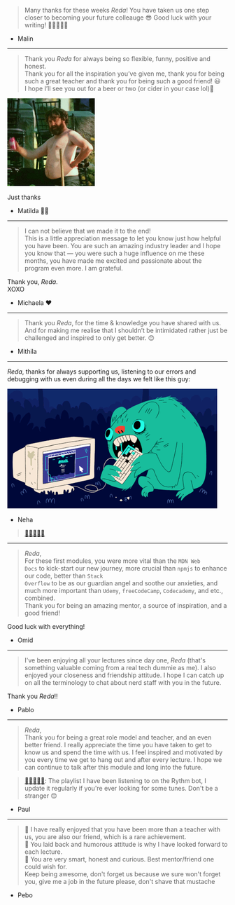 >Many thanks for these weeks *Reda*! You have taken us one step closer to becoming your future colleauge 😎 Good luck with your writing! 🙏🏻✍🏼😁

- Malin

---

>Thank you *Reda* for always being so flexible, funny, positive and honest.  
Thank you for all the inspiration you’ve given me, thank you for being such a great teacher and thank you for being such a good friend! 😃  
I hope I’ll see you out for a beer or two (or cider in your case lol)🍻 

![Thanks!](./images/matilda.gif)

Just thanks 

- Matilda 🕺🏼

---


>I can not believe that we made it to the end!  
This is a little appreciation message to let you know just how helpful you have been. You are such an amazing industry leader and I hope you know that — you were such a huge influence on me these months, you have made me excited and passionate about the program even more. I am grateful.

Thank you, *Reda*.<br>
XOXO

- Michaela ❤️

---

>Thank you *Reda*, for the time & knowledge you have shared with us.  And for making me realise that I shouldn’t be intimidated rather just be challenged and inspired to only get better. 😊

- Mithila


---


*Reda*, thanks for always supporting us, listening to our errors and debugging with us even during all the days we felt like this guy:

<img src="./images/neha.gif">

- Neha

> <a href="https://link.tospotify.com/Nr4NKmEdGbb" target="_blank">🎵🎸🎹🎻🎷</a>

---

>*Reda*,  
For these first modules, you were more vital than the <code>MDN Web Docs</code> to kick-start our new journey, more crucial than <code>npmjs</code> to enhance our code, better than <code>Stack Overflow</code> to be as our guardian angel and soothe our anxieties, and much more important than <code>Udemy</code>, <code>freeCodeCamp</code>, <code>Codecademy</code>, and etc., combined.  
Thank you for being an amazing mentor, a source of inspiration, and a good friend!

Good luck with everything!
- Omid

---

> I've been enjoying all your lectures since day one, *Reda* (that's something valuable coming from a real tech dummie as me). I also enjoyed your closeness and friendship attitude. I hope I can catch up on all the terminology to chat about nerd staff with you in the future. 

Thank you *Reda*!!

- Pablo

---


>*Reda*,   
Thank you for being a great role model and teacher, and an even better friend. I really appreciate the time you have taken to get to know us and spend the time with us. I feel inspired and motivated by you every time we get to hang out and after every lecture. I hope we can continue to talk after this module and long into the future. 

><a href="https://www.youtube.com/playlist?list=PLy_XgQYCeQlXnjTrzGY6hYoZibOdzKs5s" target="_blank">🎵🎸🎹🎻🎷</a>: The playlist I have been listening to on the Rythm bot, I update it regularly if you're ever looking for some tunes. Don't be a stranger 😊

- Paul

---

>🚀 I have really enjoyed that you have been more than a teacher with us, you are also our friend, which is a rare achievement.  
🚀 You laid back and humorous attitude is why I have looked forward to each lecture.  
🚀 You are very smart, honest and curious. Best mentor/friend one could wish for.  
Keep being awesome, don't forget us because we sure won't forget you, give me a job in the future please, don't shave that mustache

- Pebo 